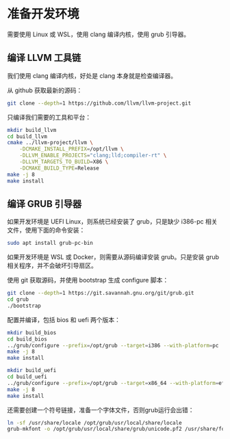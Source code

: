# 准备开发环境

需要使用 Linux 或 WSL，使用 clang 编译内核，使用 grub 引导器。

## 编译 LLVM 工具链

我们使用 clang 编译内核，好处是 clang 本身就是检查编译器。

从 github 获取最新的源码：

~~~bash
git clone --depth=1 https://github.com/llvm/llvm-project.git
~~~

只编译我们需要的工具和平台：

~~~bash
mkdir build_llvm
cd build_llvm
cmake ../llvm-project/llvm \
    -DCMAKE_INSTALL_PREFIX=/opt/llvm \
    -DLLVM_ENABLE_PROJECTS="clang;lld;compiler-rt" \
    -DLLVM_TARGETS_TO_BUILD=X86 \
    -DCMAKE_BUILD_TYPE=Release
make -j 8
make install
~~~

## 编译 GRUB 引导器

如果开发环境是 UEFI Linux，则系统已经安装了 grub，只是缺少 i386-pc 相关文件，使用下面的命令安装：

~~~bash
sudo apt install grub-pc-bin
~~~

如果开发环境是 WSL 或 Docker，则需要从源码编译安装 grub。只是安装 grub 相关程序，并不会破坏引导扇区。

使用 git 获取源码，并使用 bootstrap 生成 configure 脚本：

~~~bash
git clone --depth=1 https://git.savannah.gnu.org/git/grub.git
cd grub
./bootstrap
~~~

配置并编译，包括 bios 和 uefi 两个版本：

~~~bash
mkdir build_bios
cd build_bios
../grub/configure --prefix=/opt/grub --target=i386 --with-platform=pc
make -j 8
make install
~~~

~~~bash
mkdir build_uefi
cd build_uefi
../grub/configure --prefix=/opt/grub --target=x86_64 --with-platform=efi --enable-grub-mkfont
make -j 8
make install
~~~

还需要创建一个符号链接，准备一个字体文件，否则grub运行会出错：

~~~bash
ln -sf /usr/share/locale /opt/grub/usr/local/share/locale
grub-mkfont -o /opt/grub/usr/local/share/grub/unicode.pf2 /usr/share/fonts/opentype/unifont/unifont.otf
~~~
